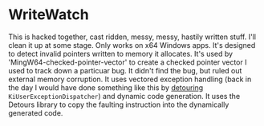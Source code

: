 # WriteWatch

This is hacked together, cast ridden, messy, messy, hastily written stuff.
I'll clean it up at some stage. Only works on x64 Windows apps. It's designed
to detect invalid pointers written to memory it allocates. It's used by
'MingW64-checked-pointer-vector' to create a checked pointer vector I used
to track down a particuar bug. It didn't find the bug, but ruled out 
external memory corruption. It uses vectored exception handling (back in the
day I would have done something like this by [detouring](https://github.com/microsoft/Detours) 
`KiUserExceptionDispatcher`) and dynamic code generation. It uses the Detours
library to copy the faulting instruction into the dynamically generated code.
